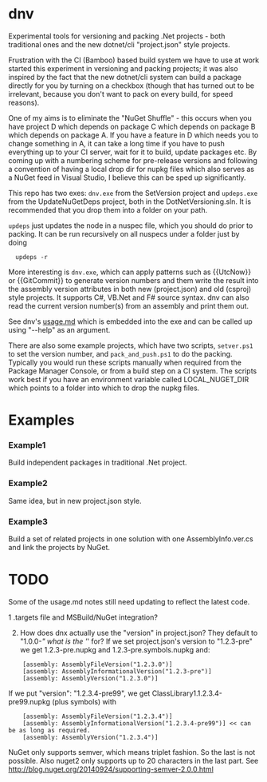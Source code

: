 # dnv
Experimental tools for versioning and packing .Net projects - both traditional
ones and the new dotnet/cli "project.json" style projects.

Frustration with the CI (Bamboo) based build system we have to use at
work started this experiment in versioning and packing projects; it was
also inspired by the fact that the new dotnet/cli system can build a
package directly for you by turning on a checkbox (though that has
turned out to be irrelevant, because you don't want to pack on every
build, for speed reasons).

One of my aims is to eliminate the "NuGet Shuffle" - this occurs when
you have project D which depends on package C which depends on package B
which depends on package A. If you have a feature in D which needs you
to change something in A, it can take a long time if you have to push
everything up to your CI server, wait for it to build, update packages etc.
By coming up with a numbering scheme for pre-release versions and following
a convention of having a local drop dir for nupkg files which also serves
as a NuGet feed in Visual Studio, I believe this can be sped up significantly.

This repo has two exes: `dnv.exe` from the SetVersion project and `updeps.exe`
from the UpdateNuGetDeps project, both in the DotNetVersioning.sln. It is
recommended that you drop them into a folder on your path.

`updeps` just updates the <dependencies> node in a nuspec file, which you should
do prior to packing. It can be run recursively on all nuspecs under a folder just
by doing

```
  updeps -r
```

More interesting is `dnv.exe`, which can apply patterns such as {{UtcNow}}
or {{GitCommit}} to generate version numbers and them write the result into
the assembly version attributes in both new (project.json) and old (csproj)
style projects. It supports C#, VB.Net and F# source syntax. dnv can also
read the current version number(s) from an assembly and print them out.

See dnv's [usage.md](https://github.com/PhilipDaniels/dotnetversioning/blob/master/SetVersion/usage.md)
which is embedded into the exe and can be called up using "--help" as 
an argument.

There are also some example projects, which have two scripts, `setver.ps1` to
set the version number, and `pack_and_push.ps1` to do the packing. Typically
you would run these scripts manually when required from the Package Manager
Console, or from a build step on a CI system. The scripts work best if you 
have an environment variable called LOCAL_NUGET_DIR which points to a folder
into which to drop the nupkg files.


# Examples
### Example1
Build independent packages in traditional .Net project.

### Example2
Same idea, but in new project.json style.

### Example3
Build a set of related projects in one solution with one AssemblyInfo.ver.cs
and link the projects by NuGet.


# TODO
Some of the usage.md notes still need updating to reflect the latest code.

1 .targets file and MSBuild/NuGet integration?

2. How does dnx actually use the "version" in project.json? They default to "1.0.0-*"
   what is the '*' for? If we set project.json's version to "1.2.3-pre"
   we get 1.2.3-pre.nupkg and 1.2.3-pre.symbols.nupkg and:
```
    [assembly: AssemblyFileVersion("1.2.3.0")]
    [assembly: AssemblyInformationalVersion("1.2.3-pre")]
    [assembly: AssemblyVersion("1.2.3.0")]
```
  If we put "version": "1.2.3.4-pre99", we get
  ClassLibrary1.1.2.3.4-pre99.nupkg (plus symbols) with
```
    [assembly: AssemblyFileVersion("1.2.3.4")]
    [assembly: AssemblyInformationalVersion("1.2.3.4-pre99")] << can be as long as required.
    [assembly: AssemblyVersion("1.2.3.4")]
```
  NuGet only supports semver, which means triplet fashion.
  So the last is not possible.
  Also nuget2 only supports up to 20 characters in the last part.
  See http://blog.nuget.org/20140924/supporting-semver-2.0.0.html
